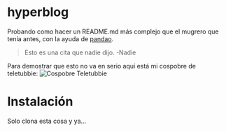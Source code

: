 # hyperblog
Probando como hacer un README.md más complejo que el mugrero que tenía antes, con la ayuda de [pandao](https://pandao.github.io/editor.md/en.html "pandao").

> Esto es una cita que nadie dijo.
> -Nadie

Para demostrar que esto no va en serio aquí está mi cospobre de teletubbie:
![Cospobre Teletubbie](https://i.imgur.com/FCF3f5i.jpg "Cospobre Teletubbie")

# Instalación
Solo clona esta cosa y ya...
